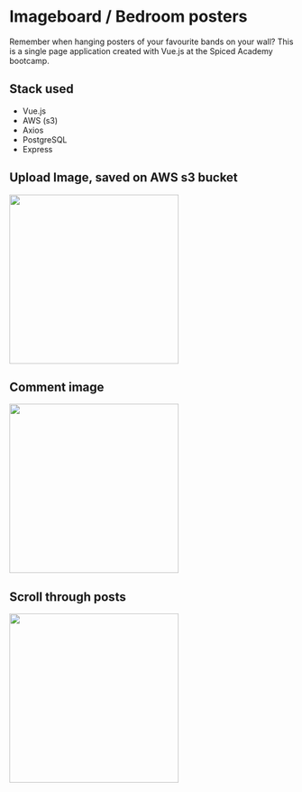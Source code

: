 # Imageboard / Bedroom posters

Remember when hanging posters of your favourite bands on your wall?
This is a single page application created with Vue.js at the Spiced Academy bootcamp.

## Stack used

-   Vue.js
-   AWS (s3)
-   Axios
-   PostgreSQL
-   Express

## Upload Image, saved on AWS s3 bucket

<img width="300" src="http://www.giphy.com/gifs/HSxx5OcMmGiZhN5J1E">

## Comment image

<img width="300" src="http://www.giphy.com/gifs/8ZsmIeES1ij4n6Mnf3">

## Scroll through posts

<img width="300" src="http://www.giphy.com/gifs/3ClVmqrHiD8nGcjlMo">